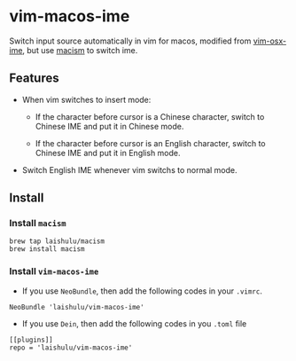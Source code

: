 # vim-macos-ime
Switch input source automatically in vim for macos, modified from 
[vim-osx-ime](https://github.com/hongqn/vim-osx-ime), but use 
[macism](https://github.com/laishulu/macism/) to switch ime.

## Features
* When vim switches to insert mode:

  * If the character before cursor is a Chinese character, switch to Chinese
    IME and put it in Chinese mode.

  * If the character before cursor is an English character, switch to Chinese
    IME and put it in English mode.

* Switch English IME whenever vim switchs to normal mode.

## Install
### Install `macism`
```
brew tap laishulu/macism
brew install macism
```
### Install `vim-macos-ime`
- If you use `NeoBundle`, then add the following codes in your `.vimrc`.
```
NeoBundle 'laishulu/vim-macos-ime'
```
- If you use `Dein`, then add the following codes in you `.toml` file
```
[[plugins]]
repo = 'laishulu/vim-macos-ime'
```
